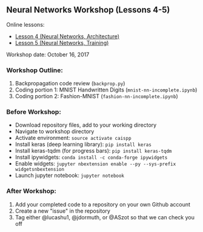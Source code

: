 ## Neural Networks Workshop (Lessons 4-5)

Online lessons: 
* [Lesson 4 (Neural Networks, Architecture)](http://caisplusplus.usc.edu/blog/curriculum/lesson4)
* [Lesson 5 (Neural Networks, Training)](http://caisplusplus.usc.edu/blog/curriculum/lesson5)

Workshop date: October 16, 2017

### Workshop Outline:
1. Backpropagation code review (`backprop.py`)
2. Coding portion 1: MNIST Handwritten Digits (`mnist-nn-incomplete.ipynb`)
3. Coding portion 2: Fashion-MNIST (`fashion-nn-incomplete.ipynb`)

### Before Workshop:
* Download repository files, add to your working directory
* Navigate to workshop directory
* Activate environment: `source activate caispp`
* Install keras (deep learning library): `pip install keras`
* Install keras-tqdm (for progress bars): `pip install keras-tqdm`
* Install ipywidgets: `conda install -c conda-forge ipywidgets`
* Enable widgets: `jupyter nbextension enable --py --sys-prefix widgetsnbextension`
* Launch jupyter notebook: `jupyter notebook`

### After Workshop:
1. Add your completed code to a repository on your own Github account
2. Create a new "issue" in the repository
2. Tag either @lucashu1, @jdormuth, or @ASzot so that we can check you off